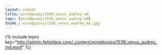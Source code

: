 ```yaml
--- 
layout: sieutv
title: wiredpussy/1536_venus_audrey_md
tags: [wiredpussy/1536_venus_audrey_md]
thumb_: wiredpussy/1536_venus_audrey_md.jpg
---
```

{% include tvpro key="http://admin.fetishbox.com/_content/wiredpussy/1536_venus_audrey_md.mp4" %} 
